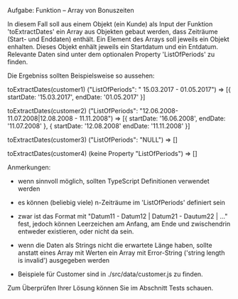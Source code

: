 Aufgabe: Funktion – Array von Bonuszeiten

In diesem Fall soll aus einem Objekt (ein Kunde) als Input der Funktion
'toExtractDates' ein Array aus Objekten gebaut werden, dass Zeiträume (Start- und Enddaten) enthält.
Ein Element des Arrays soll jeweils ein Objekt enhalten. Dieses Objekt enhält jeweils ein Startdatum und ein Entdatum.
Relevante Daten sind unter dem optionalen Property 'ListOfPeriods' zu finden.

Die Ergebniss sollten Beispielsweise so aussehen:

toExtractDates(customer1) ("ListOfPeriods": " 15.03.2017 - 01.05.2017")
=> [{
startDate: '15.03.2017',
endDate: '01.05.2017'
}]

toExtractDates(customer2) ("ListOfPeriods": "12.06.2008- 11.07.2008|12.08.2008 - 11.11.2008")
=> [{
startDate: '16.06.2008',
endDate: '11.07.2008'
},
{
startDate: '12.08.2008'
endDate: '11.11.2008'
}]

toExtractDates(customer3) ("ListOfPeriods": "NULL")
=> []

toExtractDates(customer4) (keine Property "ListOfPeriods")
=> []

Anmerkungen:

- wenn sinnvoll möglich, sollten TypeScript Definitionen verwendet werden
- es können (beliebig viele) n-Zeiträume im 'ListOfPeriods' definiert sein
- zwar ist das Format mit "Datum11 - Datum12 | Datum21 - Dautum22 | ..." fest, jedoch können Leerzeichen am Anfang, am Ende und zwischendrin entweder existieren, oder nicht da sein.
- wenn die Daten als Strings nicht die erwartete Länge haben, sollte anstatt eines Array mit Werten ein Array mit Error-String ('string length is invalid') ausgegeben werden

- Beispiele für Customer sind in ./src/data/customer.js zu finden.

Zum Überprüfen Ihrer Lösung können Sie im Abschnitt Tests schauen.
